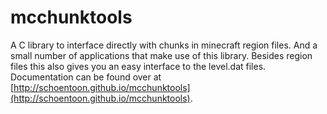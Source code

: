 mcchunktools
============

A C library to interface directly with chunks in minecraft region files. And a small number of applications that make use of this library. Besides region files this also gives you an easy interface to the level.dat files. Documentation can be found over at [http://schoentoon.github.io/mcchunktools](http://schoentoon.github.io/mcchunktools).

